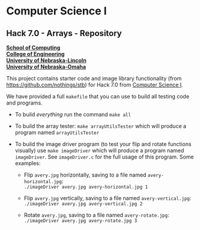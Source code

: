 # Computer Science I
## Hack 7.0 - Arrays - Repository
**[School of Computing](https://computing.unl.edu/)**  
**[College of Engineering](https://engineering.unl.edu/)**  
**[University of Nebraska-Lincoln](https://unl.edu)**  
**[University of Nebraska-Omaha](https://http://unomaha.edu/)**  

This project contains starter code and image library functionality
(from https://github.com/nothings/stb) for Hack 7.0 from
[Computer Science I](https://github.com/cbourke/ComputerScienceI/).

We have provided a full `makefile` that you can use to build all
testing code and programs.

* To build *everything* run the command `make all`

* To build the array tester: `make arrayUtilsTester` which
  will produce a program named `arrayUtilsTester`

* To build the image driver program (to test your flip and
  rotate functions visually) use `make imageDriver` which
  will produce a program named `imageDriver`.  See `imageDriver.c`
  for the full usage of this program.  Some examples:

  * Flip `avery.jpg` horizontally, saving to a file named `avery-horizontal.jpg`:  
  `./imageDriver avery.jpg avery-horizontal.jpg 1`

  * Flip `avery.jpg` vertically, saving to a file named `avery-vertical.jpg`:  
  `./imageDriver avery.jpg avery-vertical.jpg 2`

  * Rotate `avery.jpg`, saving to a file named `avery-rotate.jpg`:  
  `./imageDriver avery.jpg avery-rotate.jpg 3`
